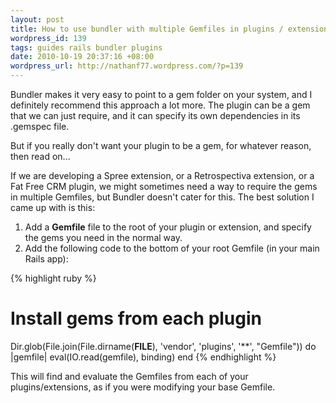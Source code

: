 ```yaml
---
layout: post
title: How to use bundler with multiple Gemfiles in plugins / extensions
wordpress_id: 139
tags: guides rails bundler plugins
date: 2010-10-19 20:37:16 +08:00
wordpress_url: http://nathanf77.wordpress.com/?p=139
---
```

Bundler makes it very easy to point to a gem folder on your system, and I definitely recommend this approach a lot more. The plugin can be a gem that we can just require, and it can specify its own dependencies in its .gemspec file.

But if you really don't want your plugin to be a gem, for whatever reason, then read on...

If we are developing a Spree extension, or a Retrospectiva extension, or a Fat Free CRM plugin, we might sometimes need a way to require the gems in multiple Gemfiles, but Bundler doesn't cater for this. The best solution I came up with is this:
<ol>
	<li>Add a <strong>Gemfile</strong> file to the root of your plugin or extension, and specify the gems you need in the normal way.</li>
	<li>Add the following code to the bottom of your root Gemfile (in your main Rails app):</li>
</ol>

{% highlight ruby %}
# Install gems from each plugin
Dir.glob(File.join(File.dirname(__FILE__), 'vendor', 'plugins', '**', "Gemfile")) do |gemfile|
    eval(IO.read(gemfile), binding)
end
{% endhighlight %}

This will find and evaluate the Gemfiles from each of your plugins/extensions, as if you were modifying your base Gemfile.

